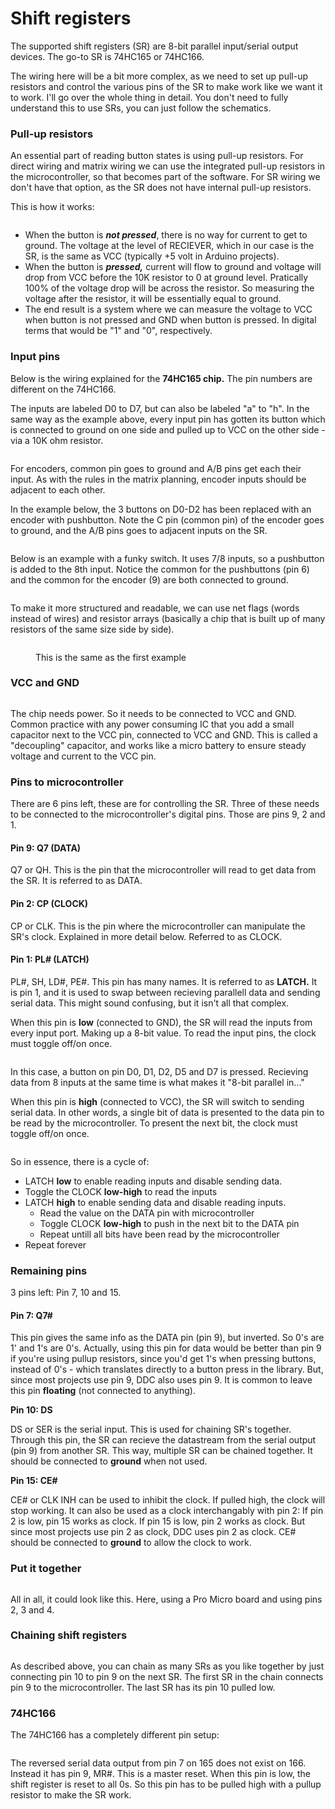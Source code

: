 # Shift registers

The supported shift registers (SR) are 8-bit parallel input/serial output devices. The go-to SR is 74HC165 or 74HC166.&#x20;

The wiring here will be a bit more complex, as we need to set up pull-up resistors and control the various pins of the SR to make work like we want it to work. I'll go over the whole thing in detail. You don't need to fully understand this to use SRs, you can just follow the schematics.

### Pull-up resistors

An essential part of reading button states is using pull-up resistors. For direct wiring and matrix wiring we can use the integrated pull-up resistors in the microcontroller, so that becomes part of the software. For SR wiring we don't have that option, as the SR does not have internal pull-up resistors.&#x20;

This is how it works:

<figure><img src="../.gitbook/assets/image (17).png" alt=""><figcaption></figcaption></figure>

* When the button is _**not pressed**_, there is no way for current to get to ground. The voltage at the level of RECIEVER, which in our case is the SR, is the same as VCC (typically +5 volt in Arduino projects).&#x20;
* When the button is _**pressed,**_ current will flow to ground and voltage will drop from VCC before the 10K resistor to 0 at ground level. Pratically 100% of the voltage drop will be across the resistor. So measuring the voltage after the resistor, it will be essentially equal to ground.&#x20;
* The end result is a system where we can measure the voltage to VCC when button is not pressed and GND when button is pressed. In digital terms that would be "1" and "0", respectively.&#x20;

### Input pins

Below is the wiring explained for the **74HC165 chip.** The pin numbers are different on the 74HC166.

&#x20;The inputs are labeled D0 to D7, but can also be labeled "a" to "h". In the same way as the example above, every input pin has gotten its button which is connected to ground on one side and pulled up to VCC on the other side - via a 10K ohm resistor.&#x20;

<figure><img src="../.gitbook/assets/image (15).png" alt=""><figcaption></figcaption></figure>

For encoders, common pin goes to ground and A/B pins get each their input. As with the rules in the matrix planning, encoder inputs should be adjacent to each other.

In the example below, the 3 buttons on D0-D2 has been replaced with an encoder with pushbutton. Note the C pin (common pin) of the encoder goes to ground, and the A/B pins goes to adjacent inputs on the SR.

<figure><img src="../.gitbook/assets/image (30).png" alt=""><figcaption></figcaption></figure>

Below is an example with a funky switch. It uses 7/8 inputs, so a pushbutton is added to the 8th input. Notice the common for the pushbuttons (pin 6) and the common for the encoder (9) are both connected to ground.&#x20;

<figure><img src="../.gitbook/assets/image (7).png" alt=""><figcaption></figcaption></figure>

To make it more structured and readable, we can use net flags (words instead of wires) and resistor arrays (basically a chip that is built up of many resistors of the same size side by side).

<figure><img src="../.gitbook/assets/image (24).png" alt=""><figcaption><p>This is the same as the first example</p></figcaption></figure>

### VCC and GND

<figure><img src="../.gitbook/assets/image (16).png" alt=""><figcaption></figcaption></figure>

The chip needs power. So it needs to be connected to VCC and GND. Common practice with any power consuming IC that you add a small capacitor next to the VCC pin, connected to VCC and GND. This is called a "decoupling" capacitor, and works like a micro battery to ensure steady voltage and current to the VCC pin.&#x20;

### Pins to microcontroller

There are 6 pins left, these are for controlling the SR. Three of these needs to be connected to the microcontroller's digital pins. Those are pins 9, 2 and 1.

#### Pin 9: Q7 (DATA)

Q7 or QH. This is the pin that the microcontroller will read to get data from the SR.  It is referred to as DATA.&#x20;

#### Pin 2: CP (CLOCK)

CP or CLK. This is the pin where the microcontroller can manipulate the SR's clock. Explained in more detail below. Referred to as CLOCK.&#x20;

#### **Pin 1: PL# (LATCH)**

PL#, SH, LD#, PE#. This pin has many names. It is referred to as **LATCH.** It is pin 1, and it is used to swap between recieving parallell data and sending serial data. This might sound confusing, but it isn't all that complex.&#x20;

When this pin is **low** (connected to GND), the SR will read the inputs from every input port. Making up a 8-bit value. To read the input pins, the clock must toggle off/on once.

<figure><img src="../.gitbook/assets/image (1).png" alt=""><figcaption></figcaption></figure>

In this case, a button on pin D0, D1, D2, D5 and D7 is pressed. Recieving data from 8 inputs at the same time is what makes it "8-bit parallel in..."

When this pin is **high** (connected to VCC), the SR will switch to sending serial data. In other words, a single bit of data is presented to the data pin to be read by the microcontroller. To present the next bit, the clock must toggle off/on once.&#x20;

<figure><img src="../.gitbook/assets/image (21).png" alt=""><figcaption></figcaption></figure>

So in essence, there is a cycle of:

* LATCH **low** to enable reading inputs and disable sending data.
* Toggle the CLOCK **low-high** to read the inputs
* LATCH **high** to enable sending data and disable reading inputs.
  * Read the value on the DATA pin with microcontroller
  * Toggle CLOCK **low-high** to push in the next bit to the DATA pin
  * Repeat untill all bits have been read by the microcontroller
* Repeat forever

### Remaining pins

3 pins left: Pin 7, 10 and 15.

#### **Pin 7: Q7#**&#x20;

This pin gives the same info as the DATA pin (pin 9), but inverted. So 0's are 1' and 1's are 0's. Actually, using this pin for data would be better than pin 9 if you're using pullup resistors, since you'd get 1's when pressing buttons, instead of 0's - which translates directly to a button press in the library. But, since most projects use pin 9, DDC also uses pin 9. It is common to leave this pin **floating** (not connected to anything).

**Pin 10: DS**

DS or SER is the serial input. This is used for chaining SR's together. Through this pin, the SR can recieve the datastream from the serial output (pin 9) from another SR. This way, multiple SR can be chained together. It should be connected to **ground** when not used.

**Pin 15: CE#**&#x20;

CE# or CLK INH can be used to inhibit the clock. If pulled high, the clock will stop working. It can also be used as a clock interchangably with pin 2: If pin 2 is low, pin 15 works as clock. If pin 15 is low, pin 2 works as clock. But since most projects use pin 2 as clock, DDC uses pin 2 as clock. CE# should be connected to **ground** to allow the clock to work.&#x20;

### Put it together

<figure><img src="../.gitbook/assets/image (28).png" alt=""><figcaption></figcaption></figure>

All in all, it could look like this. Here, using a Pro Micro board and using pins 2, 3 and 4.&#x20;

### Chaining shift registers

<figure><img src="../.gitbook/assets/image (32).png" alt=""><figcaption></figcaption></figure>

As described above, you can chain as many SRs as you like together by just connecting pin 10 to pin 9 on the next SR. The first SR in the chain connects pin 9 to the microcontroller. The last SR has its pin 10 pulled low.&#x20;

### 74HC166

The 74HC166 has a completely different pin setup:

<figure><img src="../.gitbook/assets/image (2).png" alt=""><figcaption></figcaption></figure>

The reversed serial data output from pin 7 on 165 does not exist on 166. Instead it has pin 9, MR#. This is a master reset. When this pin is low, the shift register is reset to all 0s. So this pin has to be pulled high with a pullup resistor to make the SR work.&#x20;
